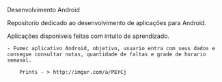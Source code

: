 Desenvolvimento Android

Repositorio dedicado ao desenvolvimento de aplicações para Android.

Aplicações disponiveis feitas com intuito de aprendizado.

	- Fumec aplicativo Android, objetivo, usuario entra com seus dados e
	consegue consultar notas, quantidade de faltas e grade de horario semanal.

		Prints - > http://imgur.com/a/PEYCj
